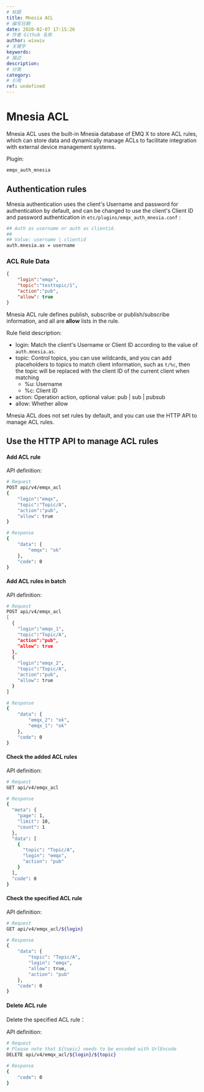 ```yaml
---
# 标题
title: Mnesia ACL
# 编写日期
date: 2020-02-07 17:15:26
# 作者 Github 名称
author: wivwiv
# 关键字
keywords:
# 描述
description:
# 分类
category: 
# 引用
ref: undefined
---
```


# Mnesia ACL

Mnesia ACL uses the built-in Mnesia database of EMQ X to store ACL rules, which can store data and dynamically manage ACLs to facilitate integration with external device management systems.

Plugin:

```bash
emqx_auth_mnesia
```

## Authentication rules

Mnesia authentication uses the client's Username and password for authentication by default, and can be changed to use the client's Client ID and password authentication in `etc/plugins/emqx_auth_mnesia.conf` :

```bash
## Auth as username or auth as clientid.
##
## Value: username | clientid
auth.mnesia.as = username
```

### ACL Rule Data

```json
{
	"login":"emqx",
	"topic":"testtopic/1",
	"action":"pub",
	"allow": true
}
```

Mnesia ACL rule defines publish, subscribe or publish/subscribe information, and all are **allow** lists in the rule.

Rule field description:

- login: Match the client's Username or Client ID according to the value of `auth.mnesia.as`.
- topic: Control topics, you can use wildcards, and you can add placeholders to topics to match client information, such as `t/%c`, then the topic will be replaced with the client ID of the current client when matching
  - %u: Username
  - %c: Client ID
- action: Operation action, optional value: pub | sub | pubsub
- allow: Whether allow
  

Mnesia ACL does not set rules by default, and you can use the HTTP API to manage ACL rules.


## Use the HTTP API to manage ACL rules

#### Add ACL rule

API definition:

```bash
# Request
POST api/v4/emqx_acl
{
	"login":"emqx",
	"topic":"Topic/A",
	"action":"pub",
	"allow": true
}

# Response
{
    "data": {
        "emqx": "ok"
    },
    "code": 0
}
```

#### Add ACL rules in batch

API definition:

```bash
# Request
POST api/v4/emqx_acl
[
  {
	"login":"emqx_1",
	"topic":"Topic/A",
	"action":"pub",
	"allow": true
  },
  {
    "login":"emqx_2",
    "topic":"Topic/A",
    "action":"pub",
    "allow": true
  }
]

# Response
{
    "data": {
        "emqx_2": "ok",
        "emqx_1": "ok"
    },
    "code": 0
}
```

#### Check the added ACL rules

API definition:

```bash
# Request
GET api/v4/emqx_acl

# Response
{
  "meta": {
    "page": 1,
    "limit": 10,
    "count": 1
  },
  "data": [
    {
      "topic": "Topic/A",
      "login": "emqx",
      "action": "pub"
    }
  ],
  "code": 0
}
```

#### Check the specified ACL rule

API definition:

```bash
# Request
GET api/v4/emqx_acl/${login}

# Response
{
    "data": {
        "topic": "Topic/A",
        "login": "emqx",
        "allow": true,
        "action": "pub"
    },
    "code": 0
}
```

#### Delete ACL rule

Delete the specified ACL rule：

API definition:

```bash
# Request
# Please note that ${topic} needs to be encoded with UrlEncode
DELETE api/v4/emqx_acl/${login}/${topic}

# Response
{
    "code": 0
}
```